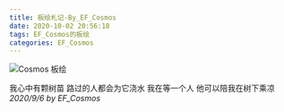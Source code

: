 ```yaml
---
title: 板绘札记-By_EF_Cosmos
date: 2020-10-02 20:56:18
tags: EF_Cosmos的板绘
categories: EF_Cosmos
---
```


![Cosmos 板绘](https://ftp.bmp.ovh/imgs/2020/10/774dd4eca2fa1c03.png)

我心中有颗树苗
路过的人都会为它浇水
我在等一个人
他可以陪我在树下乘凉
*2020/9/6 by EF_Cosmos*


